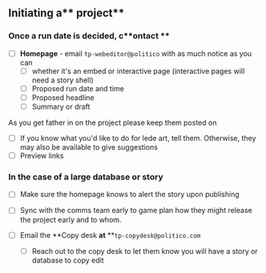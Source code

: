 ## Initiating a** project**

### Once a run date is decided, c**ontact **

* [ ] **Homepage** - email `tp-webeditor@politico` with as much notice as you can
  * [ ] whether it's an embed or interactive page \(interactive pages will need a story shell\)
  * [ ] Proposed run date and time
  * [ ] Proposed headline
  * [ ] Summary or draft

As you get father in on the project please keep them posted on

* [ ] If you know what you'd like to do for lede art, tell them. Otherwise, they may also be available to give suggestions
* [ ] Preview links

### **In the case of a large database or story**

* [ ] Make sure the homepage knows to alert the story upon publishing
* [ ] Sync with the comms team early to game plan how they might release the project early and to whom.

* [ ] Email the **Copy desk **at** **`tp-copydesk@politico.com`

  * [ ] Reach out to the copy desk to let them know you will have a story or database to copy edit 



